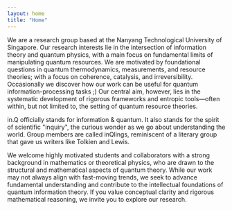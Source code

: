 ```yaml
---
layout: home
title: "Home"
---
```


We are a research group based at the Nanyang Technological University of Singapore. Our research interests lie in the intersection of information theory and quantum physics, with a main focus on fundamental limits of manipulating quantum resources. We are motivated by foundational questions in quantum thermodynamics, measurements, and resource theories; with a focus on coherence, catalysis, and irreversibility. Occasionally we discover how our work can be useful for quantum information-processing tasks ;) Our central aim, however, lies in the systematic development of rigorous frameworks and entropic tools—often within, but not limited to, the setting of quantum resource theories.

in.Q officially stands for information & quantum.
It also stands for the spirit of scientific "inquiry", the curious wonder as we go about understanding the world.
Group members are called inQlings, reminiscent of a literary group that gave us writers like Tolkien and Lewis. 

We welcome highly motivated students and collaborators with a strong background in mathematics or theoretical physics, who are drawn to the structural and mathematical aspects of quantum theory. While our work may not always align with fast-moving trends, we seek to advance fundamental understanding and contribute to the intellectual foundations of quantum information theory. If you value conceptual clarity and rigorous mathematical reasoning, we invite you to explore our research.
